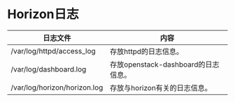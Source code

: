 # Horizon日志

|日志文件|内容|
|----|--------|
|/var/log/httpd/access_log|存放httpd的日志信息。|
|/var/log/dashboard.log|存放openstack-dashboard的日志信息。|
|/var/log/horizon/horizon.log|存放与horizon有关的日志信息。|
